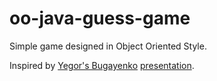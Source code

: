 # oo-java-guess-game
Simple game designed in Object Oriented Style.

Inspired by [Yegor's Bugayenko](https://github.com/yegor256) [presentation](https://youtu.be/75U9eefFYoU).
